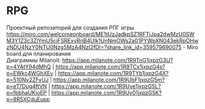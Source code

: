 # RPG 
Проектный репозиторий для создания РПГ игры.  
https://miro.com/welcomeonboard/ME1tUzJadkpSZ1RFTjJpa2dwMzU0SWM3Y1Z3c3ZlYmU5cjFSRExyRnB4Ulk1UnNmOWs2a01PYWpXN043ekRpOHwzNDU4NzY0NTU0Nzg5MzA4NzI2fDI=?share_link_id=359579690075 - Miro board для планирования  
Диаграммы Milanoit:
https://app.milanote.com/1R9TnG1jxpzG3U?p=4YAtY94dMhQ |
https://app.milanote.com/1R9TCx1jxpzG4s?p=EWkc4WGhXEv |
https://app.milanote.com/1R9TYb1jxpzG4X?p=510Ny2ZFvUJ |
https://app.milanote.com/1R9UbF1jxpzG5m?p=eT7Dug4ftVN |
https://app.milanote.com/1R9Uye1jxpzG5L?p=fbbhaUKioEP |
https://app.milanote.com/1R9Uy01jxpzG5K?p=8R5XCduEupp
